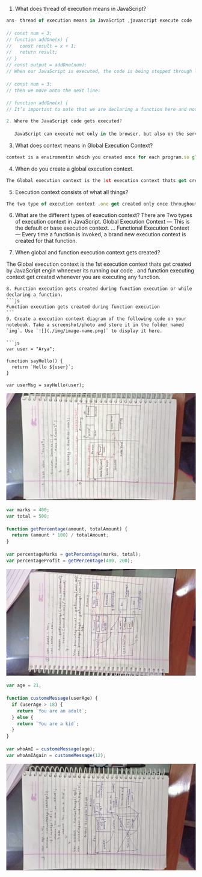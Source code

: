 1. What does thread of execution means in JavaScript?

```js
ans- thread of execution means in JavaScript ,javascript execute code ;ine by line abd give the output.

// const num = 3;
// function addOne(x) {
//   const result = x + 1;
//   return result;
// }
// const output = addOne(num);
// When our JavaScript is executed, the code is being stepped through line by line (single-threaded), so in our code above the first line is:

// const num = 3;
// then we move onto the next line:

// function addOne(x) {
// It’s important to note that we are declaring a function here and not executing one. Therefore, we store the function name with the value of the entire function.
```

```js
2. Where the JavaScript code gets executed?

   JavaScript can execute not only in the browser, but also on the server, or actually on any device that has a special program called the JavaScript engine. The browser has an embedded engine sometimes called a “JavaScript virtual machine”
```

3. What does context means in Global Execution Context?

```js
context is a enviromentin which you created once for each program.so global execution context canonly get created once for each program.Global execution context (GEC): This is the default execution context in which JS code start its execution when the file first loads in the browser. All of the global code i.e. code which is not inside any function or object is executed inside the global execution context.
```

4. When do you create a global execution context.

```js
The Global execution context is the 1st execution context thats get created by JavaScript engin whneever  its running our code .
```

5. Execution context consists of what all things?

```js
The two type of execution context .one get created only once throughout the program the another one is knowm as function execution context.
```

6. What are the different types of execution context?
   There are Two types of execution context in JavaScript.
   Global Execution Context — This is the default or base execution context. ...
   Functional Execution Context — Every time a function is invoked, a brand new execution context is created for that function.

7. When global and function execution context gets created?

The Global execution context is the 1st execution context thats get created by JavaScript engin whneever its running our code .
and function executing context get created whenever you are executing any function.

````
8. Function execution gets created during function execution or while declaring a function.
```js
Function execution gets created during function execution
```
9. Create a execution context diagram of the following code on your notebook. Take a screenshot/photo and store it in the folder named `img`. Use `![](./img/image-name.png)` to display it here.

```js
var user = "Arya";

function sayHello() {
  return `Hello ${user}`;
}

var userMsg = sayHello(user);
````

<!-- Put your image here -->

![](./img/img-1.jpg)

```js
var marks = 400;
var total = 500;

function getPercentage(amount, totalAmount) {
  return (amount * 100) / totalAmount;
}

var percentageMarks = getPercentage(marks, total);
var percentageProfit = getPercentage(400, 200);
```

<!-- Put your image here -->

![](./img/img-2.jpg)

```js
var age = 21;

function customeMessage(userAge) {
  if (userAge > 18) {
    return `You are an adult`;
  } else {
    return `You are a kid`;
  }
}

var whoAmI = customeMessage(age);
var whoAmIAgain = customeMessage(12);
```

<!-- Put your image here -->

![](./img/img-3.jpg)
